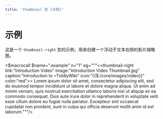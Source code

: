 ```yaml
---
title: 'thumbnail 宏 (示例)'
---
```


# 示例

这是一个 `thumbnail-right` 宏的示例，用来创建一个浮动于文本右侧的影片缩略图。

<$macrocall $name=".example" n="1" eg="""<<thumbnail-right link:"Introduction Video" image:"Introduction Video Thumbnail.jpg" caption:"Introduction to ~TiddlyWiki" icon:"{{$:/core/images/video}}" color:"red">>
Lorem ipsum dolor sit amet, consectetur adipiscing elit, sed do eiusmod tempor incididunt ut labore et dolore magna aliqua. Ut enim ad minim veniam, quis nostrud exercitation ullamco laboris nisi ut aliquip ex ea commodo consequat. Duis aute irure dolor in reprehenderit in voluptate velit esse cillum dolore eu fugiat nulla pariatur. Excepteur sint occaecat cupidatat non proident, sunt in culpa qui officia deserunt mollit anim id est laborum."""/>
